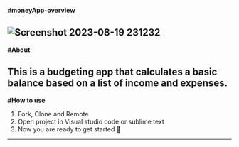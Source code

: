 **#moneyApp-overview**

![Screenshot 2023-08-19 231232](https://github.com/fatemehmaral/moneyApp/assets/135278518/9aea42e7-9cf6-4e08-934d-c63c1bf88805)
---
**#About**

This is a budgeting app that calculates a basic balance based on a list of income and expenses.
---
**#How to use**

1. Fork, Clone and Remote
2. Open project in Visual studio code or sublime text
3. Now you are ready to get started 🎉
---
